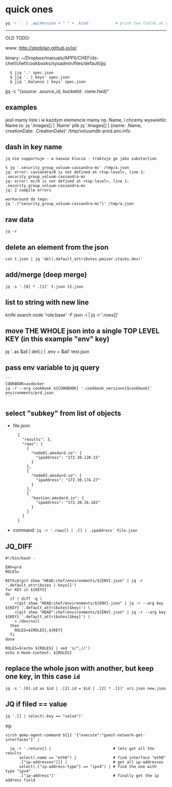 # quick ones

```sh
yq -r '. | .apiVersion + " " + .kind'           # print two fields at once
```


---

OLD TODO:



www: http://stedolan.github.io/jq/

binary: ~/Dropbox/manuals/APPS/CHEF/ds-chef/chef/cookbooks/sysadmin/files/default/jjq


      $ jjq '.' spec.json
      $ jjq '. | keys' spec.json
      $ jjq '.balance | keys' spec.json



jjq -c "{source: .source_id, bucketid: .rome.fwd}"


## examples
jesli mamy liste i w kazdym elemencie mamy np. Name, i chcemy wyswietlic Name to:
  jq '.Images[] | .Name' plik
  jq '.Images[] | {name: .Name, creationDate: .CreationDate}' /tmp/voluumdb-prod.ami.info

## dash in key name
    jq nie supportuje - w nazwie klucza - traktuje go jako substaction

    % jq '.security_group_voluum-cassandra-mc' /tmp/a.json
    jq: error: cassandra/0 is not defined at <top-level>, line 1:
    .security_group_voluum-cassandra-mc
    jq: error: mc/0 is not defined at <top-level>, line 1:
    .security_group_voluum-cassandra-mc
    jq: 2 compile errors

    workaround do tego:
    jq '.["security_group_voluum-cassandra-mc"]' /tmp/a.json



## raw data
    jq -r

## delete an element from the json
```
cat t.json | jq 'del(.default_attributes.pmizer.stacks.dev)'
```

## add/merge (deep merge)
```
jq -s '.[0] * .[1]' t.json t2.json
```

## list to string with new line
knife search node 'role:base' -F json -i | jq -r '.rows[]'

##  move THE WHOLE json into a single TOP LEVEL KEY (in this example "env" key)
jq '. as $all | del(.) | .env = $all'  test.json

## pass env variable to jq query
    ```
    COOKBOOK=asdocker
    jq -r --arg cookbook ${COOKBOOK} '.cookbook_versions[$cookbook]' environments/prd.json
    ```

## select "subkey" from list of objects
- file.json:
    ```
      {
        "results": 3,
        "rows": [
          {
            "node01.amsdard.io": {
              "ipaddress": "172.30.120.15"
            }
          },
          {
            "node03.amsdard.io": {
              "ipaddress": "172.30.174.27"
            }
          },
          {
            "bastion.amsdard.io": {
              "ipaddress": "172.30.16.182"
            }
          }
        ]
      }
    ```
- command: `jq -r '.rows[] | .[] | .ipaddress' file.json`

## JQ_DIFF
```
#!/bin/bash -

ENV=prd
ROLES=

KEYS=$(git show "HEAD:chef/environments/${ENV}.json" | jq -r '.default_attributes | keys[]')
for KEY in ${KEYS}
do
  if ! diff -q \
    <(git show "HEAD:chef/environments/${ENV}.json" | jq -r --arg key ${KEY} '.default_attributes[$key]') \
    <(git show "HEAD^:chef/environments/${ENV}.json" | jq -r --arg key ${KEY} '.default_attributes[$key]') \
    > /dev/null
  then
    ROLES=${ROLES},${KEY}
  fi
done

ROLES=$(echo ${ROLES} | sed 's/^,//')
echo X-Hook-Context: ${ROLES}
```

## replace the whole json with another, but keep one key, in this case `id`
```
jq -s '.[0].id as $id | .[2].id = $id | .[2] * .[1]' ori.json new.json
```

## JQ if filed == value

```
jq '.[] | select(.key == "value")'
```

eg:
```
virsh qemu-agent-command ${1} '{"execute":"guest-network-get-interfaces"}' |

  jq -r '.return[] |                           # lets get all the results
      select(.name == "eth0") |                # find interface "eth0"
      .["ip-addresses"][] |                    # get all ip-addresses
      select(.["ip-address-type"] == "ipv4") | # find the one with type "ipv4"
      .["ip-address"]'                         # finally get the ip address field
```
